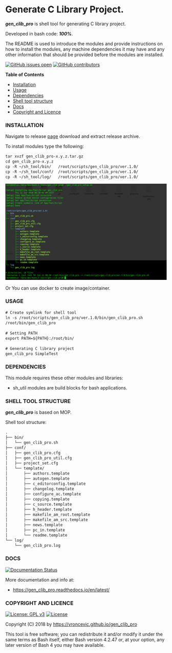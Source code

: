 # Generate C Library Project.

***gen_clib_pro*** is shell tool for generating C library project.

Developed in bash code: ***100%***.

The README is used to introduce the modules and provide instructions on
how to install the modules, any machine dependencies it may have and any
other information that should be provided before the modules are installed.

[![GitHub issues open](https://img.shields.io/github/issues/vroncevic/gen_clib_pro.svg)](https://github.com/vroncevic/gen_clib_pro/issues)
 [![GitHub contributors](https://img.shields.io/github/contributors/vroncevic/gen_clib_pro.svg)](https://github.com/vroncevic/gen_clib_pro/graphs/contributors)

<!-- START doctoc -->
**Table of Contents**

- [Installation](https://github.com/vroncevic/gen_clib_pro#installation)
- [Usage](https://github.com/vroncevic/gen_clib_pro#usage)
- [Dependencies](https://github.com/vroncevic/gen_clib_pro#dependencies)
- [Shell tool structure](https://github.com/vroncevic/gen_clib_pro#shell-tool-structure)
- [Docs](https://github.com/vroncevic/gen_clib_pro#docs)
- [Copyright and Licence](https://github.com/vroncevic/gen_clib_pro#copyright-and-licence)
<!-- END doctoc -->

### INSTALLATION

Navigate to release [page](https://github.com/vroncevic/gen_clib_pro/releases) download and extract release archive.

To install modules type the following:

```
tar xvzf gen_clib_pro-x.y.z.tar.gz
cd gen_clib_pro-x.y.z
cp -R ~/sh_tool/bin/   /root/scripts/gen_clib_pro/ver.1.0/
cp -R ~/sh_tool/conf/  /root/scripts/gen_clib_pro/ver.1.0/
cp -R ~/sh_tool/log/   /root/scripts/gen_clib_pro/ver.1.0/
```

![alt tag](https://raw.githubusercontent.com/vroncevic/gen_clib_pro/dev/docs/setup_tree.png)

Or You can use docker to create image/container.

### USAGE

```
# Create symlink for shell tool
ln -s /root/scripts/gen_clib_pro/ver.1.0/bin/gen_clib_pro.sh /root/bin/gen_clib_pro

# Setting PATH
export PATH=${PATH}:/root/bin/

# Generating C library project
gen_clib_pro SimpleTest
```

### DEPENDENCIES

This module requires these other modules and libraries:

* sh_util modules are build blocks for bash applications.

### SHELL TOOL STRUCTURE

***gen_clib_pro*** is based on MOP.

Shell tool structure:
```
.
├── bin/
│   └── gen_clib_pro.sh
├── conf/
│   ├── gen_clib_pro.cfg
│   ├── gen_clib_pro_util.cfg
│   ├── project_set.cfg
│   └── template/
│       ├── authors.template
│       ├── autogen.template
│       ├── c_editorconfig.template
│       ├── changelog.template
│       ├── configure_ac.template
│       ├── copying.template
│       ├── c_source.template
│       ├── h_header.template
│       ├── makefile_am_root.template
│       ├── makefile_am_src.template
│       ├── news.template
│       ├── pc_in.template
│       └── readme.template
└── log/
    └── gen_clib_pro.log
```

### DOCS

[![Documentation Status](https://readthedocs.org/projects/gen_clib_pro/badge/?version=latest)](https://gen_clib_pro.readthedocs.io/projects/gen_clib_pro/en/latest/?badge=latest)

More documentation and info at:

* https://gen_clib_pro.readthedocs.io/en/latest/

### COPYRIGHT AND LICENCE

[![License: GPL v3](https://img.shields.io/badge/License-GPLv3-blue.svg)](https://www.gnu.org/licenses/gpl-3.0) [![License](https://img.shields.io/badge/License-Apache%202.0-blue.svg)](https://opensource.org/licenses/Apache-2.0)

Copyright (C) 2018 by https://vroncevic.github.io/gen_clib_pro

This tool is free software; you can redistribute it and/or modify
it under the same terms as Bash itself, either Bash version 4.2.47 or,
at your option, any later version of Bash 4 you may have available.


